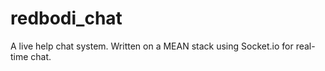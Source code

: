 # redbodi_chat
A live help chat system. Written on a MEAN stack using Socket.io for real-time chat.
